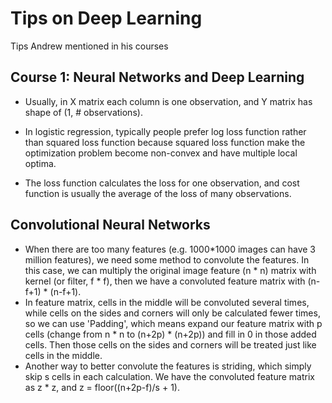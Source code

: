 # Tips on Deep Learning

Tips Andrew mentioned in his courses

## Course 1: Neural Networks and Deep Learning

* Usually, in X matrix each column is one observation, and Y matrix has shape of (1, # observations).

* In logistic regression, typically people prefer log loss function rather than
squared loss function because squared loss function make the optimization
problem become non-convex and have multiple local optima.

* The loss function calculates the loss for one observation, and cost function
is usually the average of the loss of many observations.


## Convolutional Neural Networks
* When there are too many features (e.g. 1000*1000 images can have 3 million features), we need some method to convolute the features. In this case, we can multiply the original image feature (n * n) matrix with kernel (or filter, f * f), then we have a convoluted feature matrix with (n-f+1) * (n-f+1).
* In feature matrix, cells in the middle will be convoluted several times, while cells on the sides and corners will only be calculated fewer times, so we can use 'Padding', which means expand our feature matrix with p cells (change from n * n to (n+2p) * (n+2p)) and fill in 0 in those added cells. Then those cells on the sides and corners will be treated just like cells in the middle.
* Another way to better convolute the features is striding, which simply skip s cells in each calculation. We have the convoluted feature matrix as z * z, and z = floor((n+2p-f)/s + 1).
